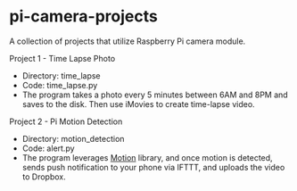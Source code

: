 # pi-camera-projects
A collection of projects that utilize Raspberry Pi camera module.

Project 1 - Time Lapse Photo
* Directory: time_lapse
* Code: time_lapse.py
* The program takes a photo every 5 minutes between 6AM and 8PM and saves to the disk. Then use iMovies to create time-lapse video. 

Project 2 - Pi Motion Detection
* Directory: motion_detection
* Code: alert.py
* The program leverages [Motion](https://github.com/Motion-Project/motion) library, and once motion is detected, sends push notification to your phone via IFTTT, and uploads the video to Dropbox.
